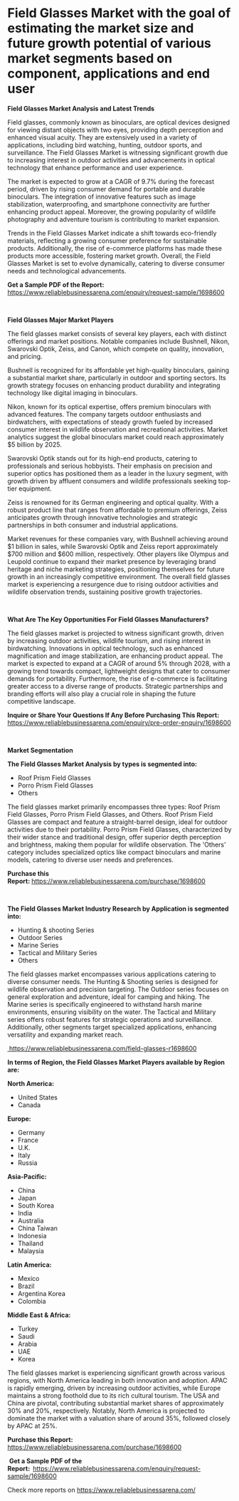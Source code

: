 <p><h1>Field Glasses Market with the goal of estimating the market size and future growth potential of various market segments based on component, applications and end user</h1></p><p><strong>Field Glasses Market Analysis and Latest Trends</strong></p>
<p><p>Field glasses, commonly known as binoculars, are optical devices designed for viewing distant objects with two eyes, providing depth perception and enhanced visual acuity. They are extensively used in a variety of applications, including bird watching, hunting, outdoor sports, and surveillance. The Field Glasses Market is witnessing significant growth due to increasing interest in outdoor activities and advancements in optical technology that enhance performance and user experience.</p><p>The market is expected to grow at a CAGR of 9.7% during the forecast period, driven by rising consumer demand for portable and durable binoculars. The integration of innovative features such as image stabilization, waterproofing, and smartphone connectivity are further enhancing product appeal. Moreover, the growing popularity of wildlife photography and adventure tourism is contributing to market expansion.</p><p>Trends in the Field Glasses Market indicate a shift towards eco-friendly materials, reflecting a growing consumer preference for sustainable products. Additionally, the rise of e-commerce platforms has made these products more accessible, fostering market growth. Overall, the Field Glasses Market is set to evolve dynamically, catering to diverse consumer needs and technological advancements.</p></p>
<p><strong>Get a Sample PDF of the Report:&nbsp;</strong> <a href="https://www.reliablebusinessarena.com/enquiry/request-sample/1698600?utm_campaign=2514&utm_medium=2&utm_source=Github&utm_content=ia&utm_term=27032025&utm_id=field-glasses">https://www.reliablebusinessarena.com/enquiry/request-sample/1698600</a></p>
<p>&nbsp;</p>
<p><strong>Field Glasses Major Market Players</strong></p>
<p><p>The field glasses market consists of several key players, each with distinct offerings and market positions. Notable companies include Bushnell, Nikon, Swarovski Optik, Zeiss, and Canon, which compete on quality, innovation, and pricing.</p><p>Bushnell is recognized for its affordable yet high-quality binoculars, gaining a substantial market share, particularly in outdoor and sporting sectors. Its growth strategy focuses on enhancing product durability and integrating technology like digital imaging in binoculars.</p><p>Nikon, known for its optical expertise, offers premium binoculars with advanced features. The company targets outdoor enthusiasts and birdwatchers, with expectations of steady growth fueled by increased consumer interest in wildlife observation and recreational activities. Market analytics suggest the global binoculars market could reach approximately $5 billion by 2025.</p><p>Swarovski Optik stands out for its high-end products, catering to professionals and serious hobbyists. Their emphasis on precision and superior optics has positioned them as a leader in the luxury segment, with growth driven by affluent consumers and wildlife professionals seeking top-tier equipment.</p><p>Zeiss is renowned for its German engineering and optical quality. With a robust product line that ranges from affordable to premium offerings, Zeiss anticipates growth through innovative technologies and strategic partnerships in both consumer and industrial applications.</p><p>Market revenues for these companies vary, with Bushnell achieving around $1 billion in sales, while Swarovski Optik and Zeiss report approximately $700 million and $600 million, respectively. Other players like Olympus and Leupold continue to expand their market presence by leveraging brand heritage and niche marketing strategies, positioning themselves for future growth in an increasingly competitive environment. The overall field glasses market is experiencing a resurgence due to rising outdoor activities and wildlife observation trends, sustaining positive growth trajectories.</p></p>
<p>&nbsp;</p>
<p><strong>What Are The Key Opportunities For Field Glasses Manufacturers?</strong></p>
<p><p>The field glasses market is projected to witness significant growth, driven by increasing outdoor activities, wildlife tourism, and rising interest in birdwatching. Innovations in optical technology, such as enhanced magnification and image stabilization, are enhancing product appeal. The market is expected to expand at a CAGR of around 5% through 2028, with a growing trend towards compact, lightweight designs that cater to consumer demands for portability. Furthermore, the rise of e-commerce is facilitating greater access to a diverse range of products. Strategic partnerships and branding efforts will also play a crucial role in shaping the future competitive landscape.</p></p>
<p><strong>Inquire or Share Your Questions If Any Before Purchasing This Report:</strong> <a href="https://www.reliablebusinessarena.com/enquiry/pre-order-enquiry/1698600?utm_campaign=2514&utm_medium=2&utm_source=Github&utm_content=ia&utm_term=27032025&utm_id=field-glasses">https://www.reliablebusinessarena.com/enquiry/pre-order-enquiry/1698600</a></p>
<p>&nbsp;</p>
<p><strong>Market Segmentation</strong></p>
<p><strong>The Field Glasses Market Analysis by types is segmented into:</strong></p>
<p><ul><li>Roof Prism Field Glasses</li><li>Porro Prism Field Glasses</li><li>Others</li></ul></p>
<p><p>The field glasses market primarily encompasses three types: Roof Prism Field Glasses, Porro Prism Field Glasses, and Others. Roof Prism Field Glasses are compact and feature a straight-barrel design, ideal for outdoor activities due to their portability. Porro Prism Field Glasses, characterized by their wider stance and traditional design, offer superior depth perception and brightness, making them popular for wildlife observation. The 'Others' category includes specialized optics like compact binoculars and marine models, catering to diverse user needs and preferences.</p></p>
<p><strong>Purchase this Report:&nbsp;</strong><a href="https://www.reliablebusinessarena.com/purchase/1698600?utm_campaign=2514&utm_medium=2&utm_source=Github&utm_content=ia&utm_term=27032025&utm_id=field-glasses">https://www.reliablebusinessarena.com/purchase/1698600</a></p>
<p>&nbsp;</p>
<p><strong>The Field Glasses Market Industry Research by Application is segmented into:</strong></p>
<p><ul><li>Hunting & shooting Series</li><li>Outdoor Series</li><li>Marine Series</li><li>Tactical and Military Series</li><li>Others</li></ul></p>
<p><p>The field glasses market encompasses various applications catering to diverse consumer needs. The Hunting & Shooting series is designed for wildlife observation and precision targeting. The Outdoor series focuses on general exploration and adventure, ideal for camping and hiking. The Marine series is specifically engineered to withstand harsh marine environments, ensuring visibility on the water. The Tactical and Military series offers robust features for strategic operations and surveillance. Additionally, other segments target specialized applications, enhancing versatility and expanding market reach.</p></p>
<p><a href="https://www.reliablebusinessarena.com/field-glasses-r1698600?utm_campaign=2514&utm_medium=2&utm_source=Github&utm_content=ia&utm_term=27032025&utm_id=field-glasses">&nbsp;https://www.reliablebusinessarena.com/field-glasses-r1698600</a></p>
<p><strong>In terms of Region, the Field Glasses Market Players available by Region are:</strong></p>
<p>
    <p> <strong> North America: </strong>
        <ul>
            <li>United States</li>
            <li>Canada</li>
        </ul>
        </p> 
    <p> <strong> Europe: </strong>
        <ul>
            <li>Germany</li>
            <li>France</li>
            <li>U.K.</li>
            <li>Italy</li>
            <li>Russia</li>
        </ul>
        </p> 
    <p> <strong> Asia-Pacific: </strong>
        <ul>
            <li>China</li>
            <li>Japan</li>
            <li>South Korea</li>
            <li>India</li>
            <li>Australia</li>
            <li>China Taiwan</li>
            <li>Indonesia</li>
            <li>Thailand</li>
            <li>Malaysia</li>
        </ul>
        </p> 
    <p> <strong> Latin America: </strong>
        <ul>
            <li>Mexico</li>
            <li>Brazil</li>
            <li>Argentina Korea</li>
            <li>Colombia</li>
        </ul>
        </p> 
    <p> <strong> Middle East & Africa: </strong>
        <ul>
            <li>Turkey</li>
            <li>Saudi</li>
            <li>Arabia</li>
            <li>UAE</li>
            <li>Korea</li>
        </ul>
    </p>
    </p>
<p><p>The field glasses market is experiencing significant growth across various regions, with North America leading in both innovation and adoption. APAC is rapidly emerging, driven by increasing outdoor activities, while Europe maintains a strong foothold due to its rich cultural tourism. The USA and China are pivotal, contributing substantial market shares of approximately 30% and 20%, respectively. Notably, North America is projected to dominate the market with a valuation share of around 35%, followed closely by APAC at 25%.</p></p>
<p><strong>Purchase this Report: </strong><a href="https://www.reliablebusinessarena.com/purchase/1698600?utm_campaign=2514&utm_medium=2&utm_source=Github&utm_content=ia&utm_term=27032025&utm_id=field-glasses">https://www.reliablebusinessarena.com/purchase/1698600</a></p>
<p>&nbsp;<strong>Get a Sample PDF of the Report:&nbsp;&nbsp;</strong><a href="https://www.reliablebusinessarena.com/enquiry/request-sample/1698600?utm_campaign=2514&utm_medium=2&utm_source=Github&utm_content=ia&utm_term=27032025&utm_id=field-glasses">https://www.reliablebusinessarena.com/enquiry/request-sample/1698600</a></p>
<p><strong></strong></p>
<p>Check more reports on <a href="https://www.reliablebusinessarena.com/?utm_campaign=2514&utm_medium=2&utm_source=Github&utm_content=ia&utm_term=27032025&utm_id=field-glasses">https://www.reliablebusinessarena.com/</a></p>